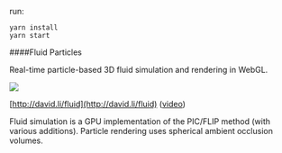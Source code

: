 run:

```
yarn install
yarn start
````

####Fluid Particles

Real-time particle-based 3D fluid simulation and rendering in WebGL.

![](http://david.li/images/fluidgithub.png)

[http://david.li/fluid](http://david.li/fluid) ([video](http://www.youtube.com/watch?v=DhNt_A3k4B4))

Fluid simulation is a GPU implementation of the PIC/FLIP method (with various additions). Particle rendering uses spherical ambient occlusion volumes.


